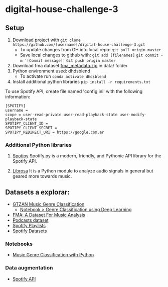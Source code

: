 # digital-house-challenge-3

## Setup

1. Download project with `git clone https://github.com/[username]/digital-house-challenge-3.git`
    - To update changes from GH into local repo: 
        `git pull origin master`
    - Save local changes to github with:
        `git add [filenames]`
        `git commit -m '[Commit message]'`
        `Git push origin master`
2. Download fma dataset [fma_metadata.zip](https://os.unil.cloud.switch.ch/fma/fma_metadata.zip) in data/ folder
3. Python environment used: dhdsblend
    - To activate run `conda activate dhdsblend`
4. Install additional python libraries `pip install -r requirements.txt`


To use Spotify API, create file named 'config.ini' with the following information:

```
[SPOTIFY]
username = 
scope = user-read-private user-read-playback-state user-modify-playback-state
SPOTIPY_CLIENT_ID = 
SPOTIPY_CLIENT_SECRET = 
SPOTIPY_REDIRECT_URI = https://google.com.ar
```

### Additional Python libraries

1. [Spotipy](https://spotifypy.readthedocs.io/en/latest/)
Spotify.py is a modern, friendly, and Pythonic API library for the Spotify API.

2. [Librosa](https://librosa.org/doc/latest/index.html)
It is a Python module to analyze audio signals in general but geared more towards music.


## Datasets a explorar:
- [GTZAN Music Genre Classification](https://www.kaggle.com/andradaolteanu/gtzan-dataset-music-genre-classification)
  - [Notebook > Genre Classification using Deep Learning](https://www.kaggle.com/imsparsh/gtzan-genre-classification-deep-learning-val-92-4?scriptVersionId=50852675)
- [FMA: A Dataset For Music Analysis](https://github.com/mdeff/fma)
- [Podcasts dataset](https://podcastsdataset.byspotify.com/)
- [Spotify Playlists](chrome-extension://klbibkeccnjlkjkiokjodocebajanakg/suspended.html#ttl=AIcrowd%20%7C%20Spotify%20Million%20Playlist%20Dataset%20Challenge%20%7C%20Challenges&pos=2287&uri=https://www.aicrowd.com/challenges/spotify-million-playlist-dataset-challenge)
- [Spotify Datasets](https://research.atspotify.com/datasets/)

### Notebooks
- [Music Genre Classification with Python](https://towardsdatascience.com/music-genre-classification-with-python-c714d032f0d8)


### Data augmentation
- [Spotify API](https://developer.spotify.com/documentation/web-api/reference/tracks/)
